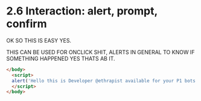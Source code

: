 # 2.6 Interaction: alert, prompt, confirm


OK SO THIS IS EASY YES.

THIS CAN BE USED FOR ONCLICK SHIT, ALERTS IN GENERAL TO KNOW IF SOMETHING HAPPENED YES THATS AB IT.

```html
</body>
  <script>
  alert('Hello this is Developer @ethrapist available for your P1 bots.')
  </script>
</body>
```

